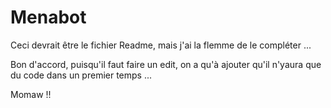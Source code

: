 ﻿# Menabot

Ceci devrait être le fichier Readme, mais j'ai la flemme de le compléter ...

Bon d'accord, puisqu'il faut faire un edit, on a qu'à ajouter qu'il n'yaura que du code dans un premier temps ...


Momaw !!